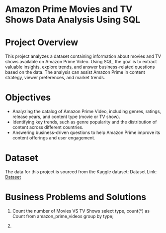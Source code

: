# Amazon Prime Movies and TV Shows Data Analysis Using SQL
# Project Overview
This project analyzes a dataset containing information about movies and TV shows available on Amazon Prime Video.
Using SQL, the goal is to extract valuable insights, explore trends, and answer business-related questions based on the data.
The analysis can assist Amazon Prime in content strategy, viewer preferences, and market trends.
# Objectives
- Analyzing the catalog of Amazon Prime Video, including genres, ratings, release years, and content type (movie or TV show).
- Identifying key trends, such as genre popularity and the distribution of content across different countries.
- Answering business-driven questions to help Amazon Prime improve its content offerings and user engagement.
# Dataset
The data for this project is sourced from the Kaggle dataset:
Dataset Link: [Dataset](https://www.kaggle.com/datasets/shivamb/amazon-prime-movies-and-tv-shows?resource=download)
# Business Problems and Solutions
1. Count the number of Movies VS TV Shows
select type, count(*) as Count
from amazon_prime_videos
group by type;

2. 
